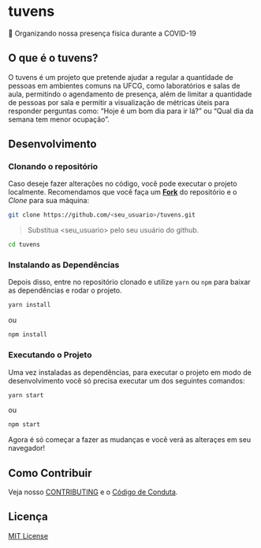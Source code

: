 # tuvens
:calendar: Organizando nossa presença física durante a COVID-19

## O que é o tuvens?

O tuvens é um projeto que pretende ajudar a regular a quantidade de pessoas em ambientes comuns na UFCG, como laboratórios e salas de aula, permitindo o agendamento de presença, além de limitar a quantidade de pessoas por sala e permitir a visualização de métricas úteis para responder perguntas como: “Hoje é um bom dia para ir lá?” ou “Qual dia da semana tem menor ocupação”.

## Desenvolvimento

### Clonando o repositório

Caso deseje fazer alterações no código, você pode executar o projeto localmente. Recomendamos que você faça um [**Fork**](https://github.com/UNIVALI-LITE/Portugol-Studio/wiki/Fazendo-um-Fork-do-reposit%C3%B3rio) do repositório e o *Clone* para sua máquina:

``` bash
git clone https://github.com/<seu_usuario>/tuvens.git
``` 

> Substitua <seu_usuario> pelo seu usuário do github.

``` bash
cd tuvens
```

### Instalando as Dependências

Depois disso, entre no repositório clonado e utilize `yarn` ou `npm` para baixar as dependências e rodar o projeto. 

``` bash
yarn install
```
ou
``` bash
npm install
```

### Executando o Projeto

Uma vez instaladas as dependências, para executar o projeto em modo de desenvolvimento você só precisa executar um dos seguintes comandos:
``` bash
yarn start
```
ou
``` bash
npm start
```

Agora é só começar a fazer as mudanças e você verá as alteraçes em seu navegador!

## Como Contribuir

Veja nosso [CONTRIBUTING](/CONTRIBUTING.md) e o [Código de Conduta](/CODE_OF_CONDUCT.md).

## Licença
[MIT License](https://github.com/ufcg-lsd/tuvens/blob/master/LICENSE)

